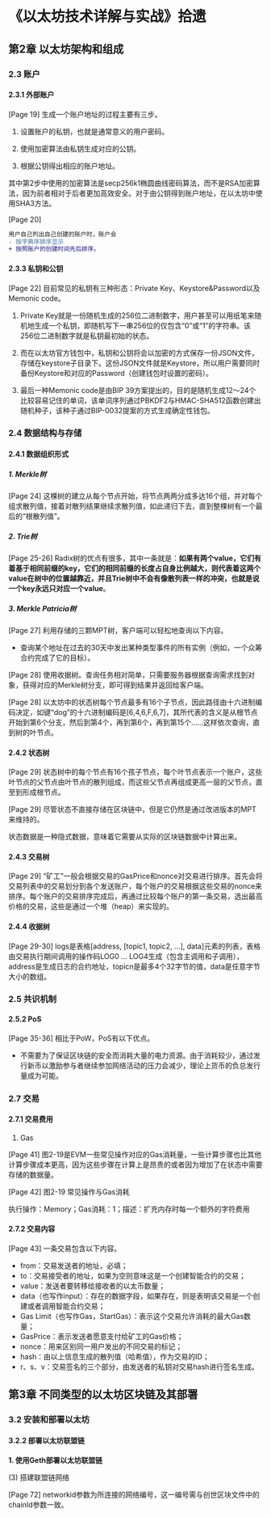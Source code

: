 # 《以太坊技术详解与实战》拾遗

## 第2章 以太坊架构和组成

### 2.3 账户

#### 2.3.1 外部账户

[Page 19]
生成一个账户地址的过程主要有三步。

1) 设置账户的私钥，也就是通常意义的用户密码。

2) 使用加密算法由私钥生成对应的公钥。

3) 根据公钥得出相应的账户地址。

其中第2步中使用的加密算法是secp256k1椭圆曲线密码算法，而不是RSA加密算法，因为前者相对于后者更加高效安全。对于由公钥得到账户地址，在以太坊中使用SHA3方法。

[Page 20]
```diff
用户自己列出自己创建的账户时，账户会
- 按字典序排序显示
+ 按照账户的创建时间先后排序。
```

#### 2.3.3 私钥和公钥

[Page 22]
目前常见的私钥有三种形态：Private Key、Keystore&Password以及Memonic code。

1) Private Key就是一份随机生成的256位二进制数字，用户甚至可以用纸笔来随机地生成一个私钥，即随机写下一串256位的仅包含“0”或“1”的字符串。该256位二进制数字就是私钥最初始的状态。

2) 而在以太坊官方钱包中，私钥和公钥将会以加密的方式保存一份JSON文件，存储在keystore子目录下。这份JSON文件就是Keystore，所以用户需要同时备份Keystore和对应的Password（创建钱包时设置的密码）。

3) 最后一种Memonic code是由BIP 39方案提出的，目的是随机生成12～24个比较容易记住的单词，该单词序列通过PBKDF2与HMAC-SHA512函数创建出随机种子，该种子通过BIP-0032提案的方式生成确定性钱包。

### 2.4 数据结构与存储

#### 2.4.1 数据组织形式

##### 1. Merkle树

[Page 24]
这棵树的建立从每个节点开始，将节点两两分成多达16个组，并对每个组求散列值，接着对散列结果继续求散列值，如此递归下去，直到整棵树有一个最后的“根散列值”。

##### 2. Trie树

[Page 25-26]
Radix树的优点有很多，其中一条就是：**如果有两个value，它们有着基于相同前缀的key，它们的相同前缀的长度占自身比例越大，则代表着这两个value在树中的位置越靠近，并且Trie树中不会有像散列表一样的冲突，也就是说一个key永远只对应一个value**。

##### 3. Merkle Patricia树

[Page 27]
利用存储的三颗MPT树，客户端可以轻松地查询以下内容。

* 查询某个地址在过去的30天中发出某种类型事件的所有实例（例如，一个众筹合约完成了它的目标）。

[Page 28]
使用收据树。查询任务相对简单，只需要服务器根据查询需求找到对象，获得对应的Merkle树分支，即可得到结果并返回给客户端。

[Page 28]
以太坊中的状态树每个节点最多有16个子节点，因此路径由十六进制编码决定，如键“dog”的十六进制编码是[6,4,6,F,6,7]，其所代表的含义是从根节点开始到第6个分支，然后到第4个，再到第6个，再到第15个……这样依次查询，直到树的叶节点。

#### 2.4.2 状态树

[Page 29]
状态树中的每个节点有16个孩子节点，每个叶节点表示一个账户，这些叶节点的父节点由叶节点的散列组成，而这些父节点再组成更高一层的父节点，直至到形成根节点。

[Page 29]
尽管状态不直接存储在区块链中，但是它仍然是通过改进版本的MPT来维持的。

状态数据是一种隐式数据，意味着它需要从实际的区块链数据中计算出来。

#### 2.4.3 交易树

[Page 29]
“矿工”一般会根据交易的GasPrice和nonce对交易进行排序。首先会将交易列表中的交易划分到各个发送账户，每个账户的交易根据这些交易的nonce来排序。每个账户的交易排序完成后，再通过比较每个账户的第一条交易，选出最高价格的交易，这些是通过一个堆（heap）来实现的。

#### 2.4.4 收据树

[Page 29-30]
logs是表格[address, [topic1, topic2, ...], data]元素的列表，表格由交易执行期间调用的操作码LOG0 ... LOG4生成（包含主调用和子调用），address是生成日志的合约地址，topic*n*是最多4个32字节的值，data是任意字节大小的数组。

### 2.5 共识机制

#### 2.5.2 PoS

[Page 35-36]
相比于PoW，PoS有以下优点。

* 不需要为了保证区块链的安全而消耗大量的电力资源。由于消耗较少，通过发行新币以激励参与者继续参加网络活动的压力会减少，理论上货币的负总发行量成为可能。

### 2.7 交易

#### 2.7.1 交易费用

1. Gas

[Page 41]
图2-19是EVM一些常见操作对应的Gas消耗量，一些计算步骤也比其他计算步骤成本更高，因为这些步骤在计算上是昂贵的或者因为增加了在状态中需要存储的数据量。

[Page 42]
图2-19 常见操作与Gas消耗

执行操作：Memory；Gas消耗：1；描述：扩充内存时每一个额外的字符费用

#### 2.7.2 交易内容

[Page 43]
一条交易包含以下内容。

* from：交易发送者的地址，必填；
* to：交易接受者的地址，如果为空则意味这是一个创建智能合约的交易；
* value：发送者要转移给接收者的以太币数量；
* data（也写作input）：存在的数据字段，如果存在，则是表明该交易是一个创建或者调用智能合约交易；
* Gas Limit（也写作Gas，StartGas）：表示这个交易允许消耗的最大Gas数量；
* GasPrice：表示发送者愿意支付给矿工的Gas价格；
* nonce：用来区别同一用户发出的不同交易的标记；
* hash：由以上信息生成的散列值（哈希值），作为交易的ID；
* r、s、v：交易签名的三个部分，由发送者的私钥对交易hash进行签名生成。

## 第3章 不同类型的以太坊区块链及其部署

### 3.2 安装和部署以太坊

#### 3.2.2 部署以太坊联盟链

**1. 使用Geth部署以太坊联盟链**

(3) 搭建联盟链网络

[Page 72]
networkid参数为所连接的网络编号，这一编号需与创世区块文件中的chainId参数一致。

